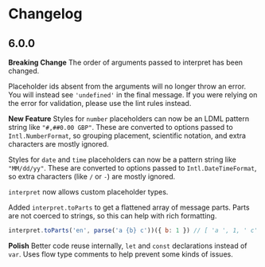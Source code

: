 # Changelog

## 6.0.0

**Breaking Change**
The order of arguments passed to interpret has been changed.

Placeholder ids absent from the arguments will no longer throw an error. You will instead see `'undefined'` in the final message. If you were relying on the error for validation, please use the lint rules instead.

**New Feature**
Styles for `number` placeholders can now be an LDML pattern string like `"#,##0.00 GBP"`. These are converted to options passed to `Intl.NumberFormat`, so grouping placement, scientific notation, and extra characters are mostly ignored.

Styles for `date` and `time` placeholders can now be a pattern string like `"MM/dd/yy"`. These are converted to options passed to `Intl.DateTimeFormat`, so extra characters (like `/` or `-`) are mostly ignored.

`interpret` now allows custom placeholder types.

Added `interpret.toParts` to get a flattened array of message parts. Parts are not coerced to strings, so this can help with rich formatting.
```js
interpret.toParts('en', parse('a {b} c'))({ b: 1 }) // [ 'a ', 1, ' c' ]
```

**Polish**
Better code reuse internally, `let` and `const` declarations instead of `var`.
Uses flow type comments to help prevent some kinds of issues.
